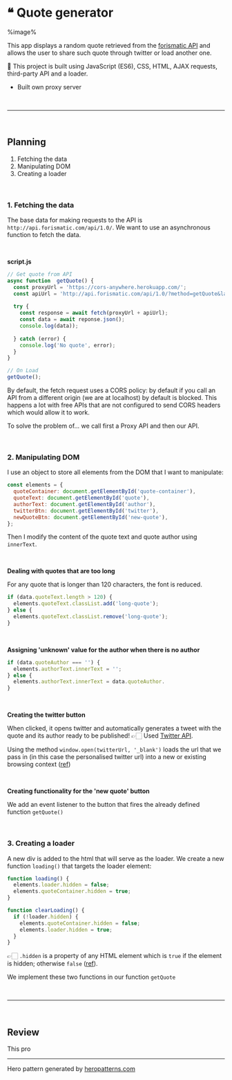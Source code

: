 # ❝ Quote generator



%image%



This app displays a random quote retrieved from the [forismatic API](https://forismatic.com/en/api/) and allows the user to share such quote through twitter or load another one. 

🧰 This project is built using JavaScript (ES6), CSS, HTML, AJAX requests, third-party API and a loader.



- Built own proxy server 

<br />

---

<br />

## Planning

1. Fetching the data
2. Manipulating DOM
3. Creating a loader



<br />

### 1. Fetching the data 

The base data for making requests to the API is `http://api.forismatic.com/api/1.0/`. We want to use an asynchronous function to fetch the data. 

<br />

**script.js**

```js
// Get quote from API
async function  getQuote() {
  const proxyUrl = 'https://cors-anywhere.herokuapp.com/';
  const apiUrl = 'http://api.forismatic.com/api/1.0/?method=getQuote&lang=en&format=json';
  
  try {
    const response = await fetch(proxyUrl + apiUrl);
    const data = await reponse.json();
    console.log(data));
    
  } catch (error) {
    console.log('No quote', error);
  }
}

// On Load
getQuote();
```

By default, the fetch request uses a CORS policy: by default if you call an API from a different origin (we are at localhost) by default is blocked. This happens a lot with free APIs that are not configured to send CORS headers which would allow it to work. 

To solve the problem of... we call first a Proxy API and then our API.

<br />

### 2. Manipulating DOM

I use an object to store all elements from the DOM that I want to manipulate:

```js
const elements = {
  quoteContainer: document.getElementById('quote-container'),
  quoteText: document.getElementById('quote'),
  authorText: document.getElementById('author'),
  twitterBtn: document.getElementById('twitter'),
  newQuoteBtn: document.getElementById('new-quote'),
};
```

Then I modify the content of the quote text and quote author using `innerText`.

<br />

**Dealing with quotes that are too long**

For any quote that is longer than 120 characters, the font is reduced.

```js
if (data.quoteText.length > 120) {
  elements.quoteText.classList.add('long-quote');
} else {
  elements.quoteText.classList.remove('long-quote');
}
```



<br />

**Assigning 'unknown'  value for the author when there is no author**

```js
if (data.quoteAuthor === '') {
  elements.authorText.innerText = '';
} else {
  elements.authorText.innerText = data.quoteAuthor.
}
```

<br />

**Creating the twitter button**

When clicked, it opens twitter and automatically generates a tweet with the quote and its author ready to be published! 👉🏻 Used [Twitter API](https://developer.twitter.com/en/docs/twitter-for-websites/tweet-button/guides/web-intent).

Using the method `window.open(twitterUrl, '_blank')` loads the url that we pass in (in this case the personalised twitter url) into a new or existing browsing context ([ref](https://developer.mozilla.org/en-US/docs/Web/API/Window/open))







<br />

**Creating functionality for the 'new quote' button**

We add an event listener to the button that fires the already defined function `getQuote()`

<br />



### 3. Creating a loader

A new div is added to the html that will serve as the loader. We create a new function `loading()` that targets the loader element:

```js
function loading() {
  elements.loader.hidden = false;
  elements.quoteContainer.hidden = true;
}

function clearLoading() {
  if (!loader.hidden) {
    elements.quoteContainer.hidden = false;
    elements.loader.hidden = true;
  }
}
```

👉🏻 `.hidden` is a property of any HTML element which is `true` if the element is hidden; otherwise `false` ([ref](https://developer.mozilla.org/en-US/docs/Web/API/HTMLElement/hidden)).

We implement these two functions in our function `getQuote`





<br />

---

<br />

## Review

This pro



---

Hero pattern generated by [heropatterns.com](https://www.heropatterns.com/)

